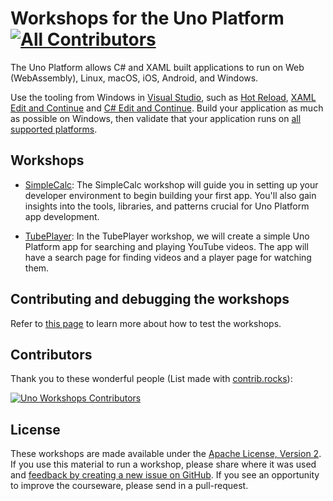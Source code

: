 # Workshops for the Uno Platform [![All Contributors](https://img.shields.io/badge/all_contributors-24-orange.svg?style=flat-square)](#contributors)

The Uno Platform allows C# and XAML built applications to run on Web (WebAssembly), Linux, macOS, iOS, Android, and Windows.

Use the  tooling from Windows in [Visual Studio](https://www.visualstudio.com/), such as [Hot Reload](https://platform.uno/docs/articles/features/working-with-xaml-hot-reload.html#:~:text=The%20Uno%20Platform%20Hot%20Reload,the%20inner%20developer%20loop%20faster), [XAML Edit and Continue](https://blogs.msdn.microsoft.com/visualstudio/2016/04/06/ui-development-made-easier-with-xaml-edit-continue/) and [C# Edit and Continue](https://docs.microsoft.com/en-us/visualstudio/debugger/how-to-use-edit-and-continue-csharp). Build your application as much as possible on Windows, then validate that your application runs on [all supported platforms](https://platform.uno/docs/articles/getting-started/requirements.html). 

## Workshops

- [SimpleCalc](simple-calc): The SimpleCalc workshop will guide you in setting up your developer environment to begin building your first app. You'll also gain insights into the tools, libraries, and patterns crucial for Uno Platform app development.

- [TubePlayer](tube-player): In the TubePlayer workshop, we will create a simple Uno Platform app for searching and playing YouTube videos. The app will have a search page for finding videos and a player page for watching them.

## Contributing and debugging the workshops

Refer to [this page](test-docs.md) to learn more about how to test the workshops.

## Contributors
Thank you to these wonderful people (List made with [contrib.rocks](https://contrib.rocks)):

[![Uno Workshops Contributors](https://contrib.rocks/image?repo=unoplatform/workshops)](https://github.com/unoplatform/workshops/graphs/contributors)

## License 

These workshops are made available under the [Apache License, Version 2][license]. If you use this material to run a workshop, please share where it was used and [feedback by creating a new issue on GitHub][share-feedback]. If you see an opportunity to improve the courseware, please send in a pull-request.

<!-- in-line links -->
[uno-platform]: https://platform.uno/

[license]: ../LICENSE
[share-feedback]: https://github.com/unoplatform/workshops/issues/new?labels=feedback%2C+untriaged&template=feedback.md
